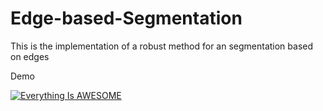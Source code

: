 # Edge-based-Segmentation
This is the implementation of a robust method for an segmentation based on edges

Demo


[![Everything Is AWESOME](http://img.youtube.com/vi/StTqXEQ2l-Y/0.jpg)](https://youtu.be/1KCLWsRgm0Y)
